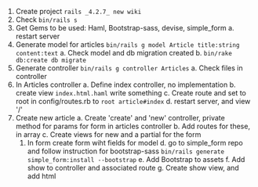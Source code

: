 1. Create project `rails _4.2.7_ new wiki`
2. Check `bin/rails s`
3. Get Gems to be used: Haml, Bootstrap-sass, devise, simple_form
  a. restart server
4. Generate model for articles `bin/rails g model Article title:string content:text`
  a. Check model and db migration created
  b. `bin/rake db:create db migrate`
5. Generate controller `bin/rails g controller Articles`
  a. Check files in controller
6. In Articles controller
  a. Define index controller, no implementation
  b. create view `index.html.haml` write something
  c. Create route and set to root in config/routes.rb to `root article#index`
  d. restart server, and view '/'
7. Create new article
  a. Create 'create'  and 'new' controller, private method for params for form in articles controller
  b. Add routes for these, in array
  c. Create views for new and a partial for the form
    1. In form create form wiht fields for model
  d. go to simple_form repo and follow instruction for bootstrap-sass `bin/rails generate simple_form:install --bootstrap`
  e. Add Bootstrap to assets
  f. Add show to controller and associated route
  g. Create show view, and add html
